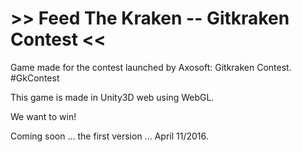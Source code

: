 # >> Feed The Kraken -- Gitkraken Contest <<

Game made for the contest launched by Axosoft: Gitkraken Contest. #GkContest

This game is made in Unity3D web using WebGL.

We want to win!

Coming soon ... the first version ... April 11/2016.

